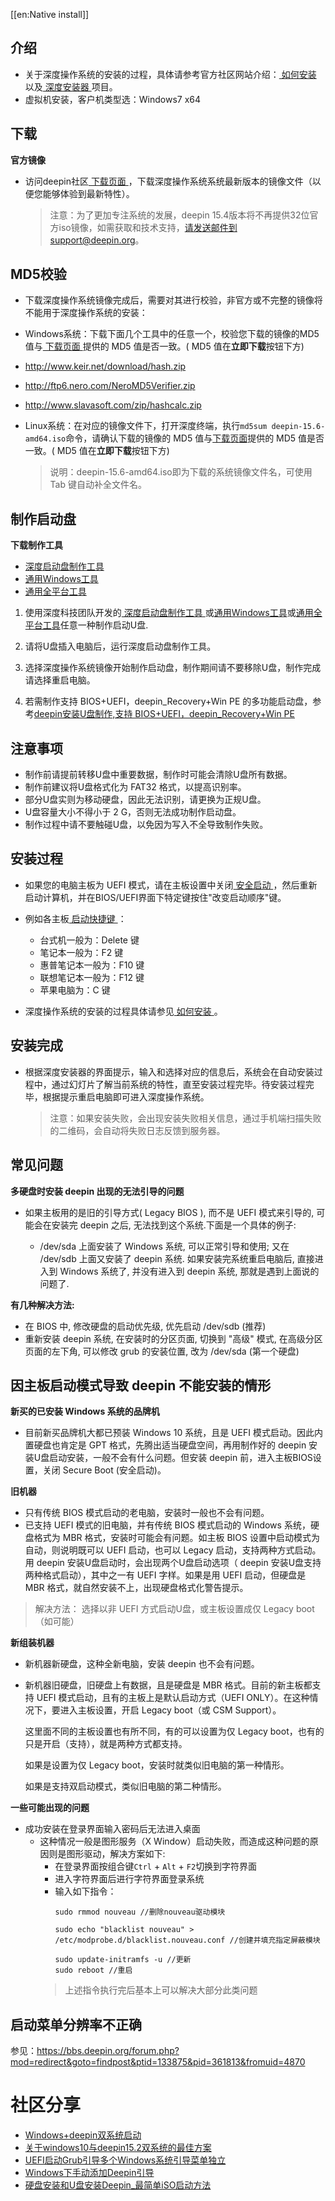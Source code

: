 [[en:Native install]]
## 介绍

* 关于深度操作系统的安装的过程，具体请参考官方社区网站介绍：[ 如何安装 ](https://www.deepin.org/installation/)以及[ 深度安装器 ](https://www.deepin.org/original/deepin-installer/)项目。
* 虚拟机安装，客户机类型选：Windows7 x64

## 下载

**官方镜像**

* 访问deepin社区[ 下载页面 ](https://www.deepin.org/download/)，下载深度操作系统系统最新版本的镜像文件（以便您能够体验到最新特性）。


    > 注意：为了更加专注系统的发展，deepin 15.4版本将不再提供32位官方iso镜像，如需获取和技术支持，请发送邮件到support@deepin.org。


## MD5校验

* 下载深度操作系统镜像完成后，需要对其进行校验，非官方或不完整的镜像将不能用于深度操作系统的安装：

* Windows系统：下载下面几个工具中的任意一个，校验您下载的镜像的MD5值与[ 下载页面 ](https://www.deepin.org/download/)提供的 MD5 值是否一致。( MD5 值在**立即下载**按钮下方)

* http://www.keir.net/download/hash.zip

* http://ftp6.nero.com/NeroMD5Verifier.zip

* http://www.slavasoft.com/zip/hashcalc.zip

* Linux系统：在对应的镜像文件下，打开深度终端，执行`md5sum deepin-15.6-amd64.iso`命令，请确认下载的镜像的 MD5 值与[下载页面](https://www.deepin.org/download/)提供的 MD5 值是否一致。( MD5 值在**立即下载**按钮下方)
    
    > 说明：deepin-15.6-amd64.iso即为下载的系统镜像文件名，可使用 Tab 键自动补全文件名。

## 制作启动盘

**下载制作工具**

* [ 深度启动盘制作工具 ](https://www.deepin.org/original/deepin-boot-maker/)
* [通用Windows工具](https://github.com/pbatard/rufus)
* [通用全平台工具](https://github.com/balena-io/etcher)

 1. 使用深度科技团队开发的[ 深度启动盘制作工具 ](https://www.deepin.org/original/deepin-boot-maker/)或[通用Windows工具](https://github.com/pbatard/rufus)或[通用全平台工具](https://github.com/balena-io/etcher)任意一种制作启动U盘.

2. 请将U盘插入电脑后，运行深度启动盘制作工具。

3. 选择深度操作系统镜像开始制作启动盘，制作期间请不要移除U盘，制作完成请选择重启电脑。

4. 若需制作支持 BIOS+UEFI，deepin_Recovery+Win PE 的多功能启动盘，参考[deepin安装U盘制作,支持 BIOS+UEFI，deepin_Recovery+Win PE](https://bbs.deepin.org/forum.php?mod=viewthread&tid=149708&extra=)

## 注意事项

* 制作前请提前转移U盘中重要数据，制作时可能会清除U盘所有数据。
* 制作前建议将U盘格式化为 FAT32 格式，以提高识别率。
* 部分U盘实则为移动硬盘，因此无法识别，请更换为正规U盘。
* U盘容量大小不得小于 2 G，否则无法成功制作启动盘。
* 制作过程中请不要触碰U盘，以免因为写入不全导致制作失败。

## 安装过程

* 如果您的电脑主板为 UEFI 模式，请在主板设置中关闭[ 安全启动 ](http://www.yxswz.com/x64bug.html)，然后重新启动计算机，并在BIOS/UEFI界面下特定键按住"改变启动顺序"键。


* 例如各主板[ 启动快捷键 ](http://jingyan.baidu.com/article/a378c9609ace4eb328283005.html)：

    * 台式机一般为：Delete 键
    * 笔记本一般为：F2 键
    * 惠普笔记本一般为：F10 键
    * 联想笔记本一般为：F12 键
    * 苹果电脑为：C 键


* 深度操作系统的安装的过程具体请参见[ 如何安装 ](https://www.deepin.org/installation/)。


## 安装完成

* 根据深度安装器的界面提示，输入和选择对应的信息后，系统会在自动安装过程中，通过幻灯片了解当前系统的特性，直至安装过程完毕。待安装过程完毕，根据提示重启电脑即可进入深度操作系统。

    > 注意：如果安装失败，会出现安装失败相关信息，通过手机端扫描失败的二维码，会自动将失败日志反馈到服务器。

## 常见问题

**多硬盘时安装 deepin 出现的无法引导的问题**

* 如果主板用的是旧的引导方式( Legacy BIOS ), 而不是 UEFI 模式来引导的, 可能会在安装完 deepin 之后, 无法找到这个系统.下面是一个具体的例子:

    * /dev/sda 上面安装了 Windows 系统, 可以正常引导和使用; 又在 /dev/sdb 上面又安装了 deepin 系统. 如果安装完系统重启电脑后, 直接进入到 Windows 系统了, 并没有进入到 deepin 系统, 那就是遇到上面说的问题了.

**有几种解决方法:**

* 在 BIOS 中, 修改硬盘的启动优先级, 优先启动 /dev/sdb (推荐)
* 重新安装 deepin 系统, 在安装时的分区页面, 切换到 "高级" 模式, 在高级分区页面的左下角, 可以修改 grub 的安装位置, 改为 /dev/sda (第一个硬盘)

## 因主板启动模式导致 deepin 不能安装的情形

**新买的已安装 Windows 系统的品牌机**
* 目前新买品牌机大都已预装 Windows 10 系统，且是 UEFI 模式启动。因此内置硬盘也肯定是 GPT 格式，先腾出适当硬盘空间，再用制作好的 deepin 安装U盘启动安装，一般不会有什么问题。但安装 deepin 前，进入主板BIOS设置，关闭 Secure Boot (安全启动)。

**旧机器**
* 只有传统 BIOS 模式启动的老电脑，安装时一般也不会有问题。
* 已支持 UEFI 模式的旧电脑，并有传统 BIOS 模式启动的 Windows 系统，硬盘格式为 MBR 格式，安装时可能会有问题。如主板 BIOS 设置中启动模式为自动，则说明既可以 UEFI 启动，也可以 Legacy 启动，支持两种方式启动。用 deepin 安装U盘启动时，会出现两个U盘启动选项（ deepin 安装U盘支持两种格式启动），其中之一有 UEFI 字样。如果是用 UEFI 启动，但硬盘是 MBR 格式，就自然安装不上，出现硬盘格式化警告提示。 

> 解决方法： 选择以非 UEFI 方式启动U盘，或主板设置成仅 Legacy boot（如可能）

**新组装机器**
* 新机器新硬盘，这种全新电脑，安装 deepin 也不会有问题。   
* 新机器旧硬盘，旧硬盘上有数据，且是硬盘是 MBR 格式。目前的新主板都支持 UEFI 模式启动，且有的主板上是默认启动方式（UEFI  ONLY）。在这种情况下，要进入主板设置，开启 Legacy  boot（或 CSM Support）。

    这里面不同的主板设置也有所不同，有的可以设置为仅 Legacy  boot，也有的只是开启（支持），就是两种方式都支持。

   如果是设置为仅 Legacy  boot，安装时就类似旧电脑的第一种情形。

   如果是支持双启动模式，类似旧电脑的第二种情形。

**一些可能出现的问题**

* 成功安装在登录界面输入密码后无法进入桌面
    * 这种情况一般是图形服务（X Window）启动失败，而造成这种问题的原因则是图形驱动，解决方案如下:
        * 在登录界面按组合键`Ctrl` + `Alt` + `F2`切换到字符界面
        * 进入字符界面后进行字符界面登录系统
        * 输入如下指令：
            ```shell
            sudo rmmod nouveau //删除nouveau驱动模块
            ```
            ```shell
            sudo echo "blacklist nouveau" > /etc/modprobe.d/blacklist.nouveau.conf //创建并填充指定屏蔽模块
            ```
            ```shell
            sudo update-initramfs -u //更新
            sudo reboot //重启
            ```
        > 上述指令执行完后基本上可以解决大部分此类问题


## 启动菜单分辨率不正确

参见：https://bbs.deepin.org/forum.php?mod=redirect&goto=findpost&ptid=133875&pid=361813&fromuid=4870

# 社区分享

* [Windows+deepin双系统启动](https://bbs.deepin.org/forum.php?mod=viewthread&tid=44261)
* [关于windows10与deepin15.2双系统的最佳方案](https://bbs.deepin.org/forum.php?mod=viewthread&tid=42209)
* [UEFI启动Grub引导多个Windows系统引导菜单独立](https://bbs.deepin.org/forum.php?mod=viewthread&tid=132291)
* [Windows下手动添加Deepin引导](https://bbs.deepin.org/forum.php?mod=viewthread&tid=133725)
* [硬盘安装和U盘安装Deepin_最简单iSO启动方法](https://bbs.deepin.org/forum.php?mod=viewthread&tid=135051)